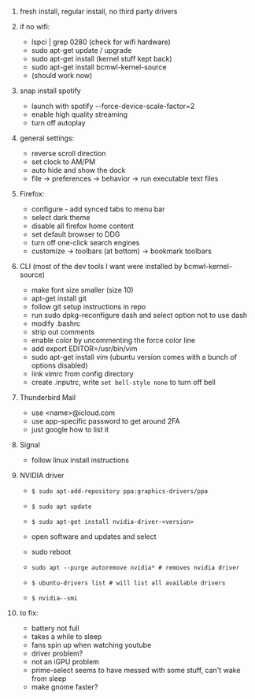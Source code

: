 1. fresh install, regular install, no third party drivers
2. if no wifi:
	- lspci | grep 0280 (check for wifi hardware)
	- sudo apt-get update / upgrade
	- sudo apt-get install (kernel stuff kept back)
	- sudo apt-get install bcmwl-kernel-source
	- (should work now)

3. snap install spotify
	- launch with spotify --force-device-scale-factor=2
	- enable high quality streaming
	- turn off autoplay

4. general settings:
	- reverse scroll direction
	- set clock to AM/PM
	- auto hide and show the dock
	- file -> preferences -> behavior -> run executable text files
5. Firefox:
	- configure - add synced tabs to menu bar
	- select dark theme
	- disable all firefox home content
	- set default browser to DDG
	- turn off one-click search engines
	- customize -> toolbars (at bottom) -> bookmark toolbars
6. CLI
	(most of the dev tools I want were installed by bcmwl-kernel-source)
	- make font size smaller (size 10)
	- apt-get install git
	- follow git setup instructions in repo
	- run sudo dpkg-reconfigure dash and select option not to use dash
	- modify .bashrc
	- strip out comments
	- enable color by uncommenting the force color line
	- add export EDITOR=/usr/bin/vim
	- sudo apt-get install vim (ubuntu version comes with a bunch of options disabled)
	- link vimrc from config directory
	- create .inputrc, write `set bell-style none` to turn off bell

7. Thunderbird Mail
	- use \<name\>@icloud.com
	- use app-specific password to get around 2FA
	- just google how to list it

8. Signal
	- follow linux install instructions

9. NVIDIA driver
	- `$ sudo apt-add-repository ppa:graphics-drivers/ppa`
	- `$ sudo apt update`
	- `$ sudo apt-get install nvidia-driver-<version>`
	- open software and updates and select <version>
	- sudo reboot
	
	- `sudo apt --purge autoremove nvidia* # removes nvidia driver`
	
	- `$ ubuntu-drivers list # will list all available drivers`
	- `$ nvidia--smi`
	
10. to fix:
	- battery not full
	- takes a while to sleep
	- fans spin up when watching youtube
	- driver problem?
	- not an iGPU problem
	- prime-select seems to have messed with some stuff, can't wake from sleep
	- make gnome faster?

